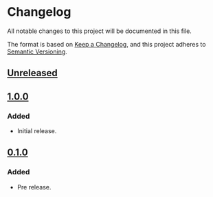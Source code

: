 # Changelog
All notable changes to this project will be documented in this file.

The format is based on [Keep a Changelog](https://keepachangelog.com/en/1.0.0/),
and this project adheres to [Semantic Versioning](https://semver.org/spec/v2.0.0.html).

## [Unreleased]

## [1.0.0]
### Added
- Initial release. 

## [0.1.0]
### Added
- Pre release.

[Unreleased]: https://github.com/MetaMask/snap-watch-only/compare/v1.0.0...HEAD
[1.0.0]: https://github.com/MetaMask/snap-watch-only/compare/v0.1.0...v1.0.0
[0.1.0]: https://github.com/MetaMask/snap-watch-only/releases/tag/v0.1.0
